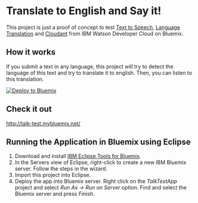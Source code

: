 Translate to English and Say it!
==============

This project is just a proof of concept to test	[Text to Speech](http://www.ibm.com/smarterplanet/us/en/ibmwatson/developercloud/text-to-speech.html), [Language Translation](http://www.ibm.com/smarterplanet/us/en/ibmwatson/developercloud/language-translation.html) and
[Cloudant](https://cloudant.com/) from IBM Watson Developer Cloud on Bluemix.

## How it works

If you submit a text in any language, this project will try to detect the language of this text and try to translate it to english. Then, you can listen to this translation.


[![Deploy to Bluemix](https://bluemix.net/deploy/button.png)](https://bluemix.net/deploy?repository=https://github.com/sidneyzanetti/translate-to-english)

## Check it out
http://talk-test.mybluemix.net/

## Running the Application in Bluemix using Eclipse

1. Download and install [IBM Eclipse Tools for Bluemix](https://developer.ibm.com/wasdev/downloads/#asset/tools-IBM_Eclipse_Tools_for_Bluemix).
2. In the Servers view of Eclipse, right-click to create a new IBM Bluemix server. Follow the steps in the wizard.
3. Import this project into Eclipse.
4. Deploy the app into Bluemix server. Right click on the *TalkTestApp* project and select *Run As -> Run on Server* option. Find and select the Bluemix server and press *Finish*. 

